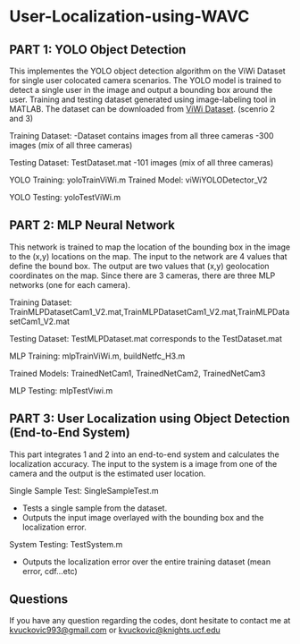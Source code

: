 # User-Localization-using-WAVC

## PART 1: YOLO Object Detection 
This implementes the YOLO object detection algorithm on the ViWi Dataset for single user colocated camera scenarios. 
The YOLO model is trained to detect a single user in the image and output a bounding box around the user.
Training and testing dataset generated using image-labeling tool in MATLAB. 
The dataset can be downloaded from  [ViWi Dataset](https://viwi-dataset.net/scenarios.html). (scenrio 2 and 3)

Training Dataset: 
-Dataset contains images from all three cameras
-300 images (mix of all three cameras)

Testing Dataset:  TestDataset.mat
-101 images (mix of all three cameras)

YOLO Training: yoloTrainViWi.m
Trained Model: viWiYOLODetector_V2

YOLO Testing: yoloTestViWi.m

## PART 2: MLP Neural Network
This network is trained to map the location of the bounding box in the image to the (x,y) locations on the map. 
The input to the network are 4 values that define the bound box.
The output are two values that (x,y) geolocation coordinates on the map.
Since there are 3 cameras, there are three MLP networks (one for each camera). 

Training Dataset: TrainMLPDatasetCam1_V2.mat,TrainMLPDatasetCam1_V2.mat,TrainMLPDatasetCam1_V2.mat

Testing Dataset: TestMLPDataset.mat corresponds to the TestDataset.mat

MLP Training: mlpTrainViWi.m, buildNetfc_H3.m

Trained Models: TrainedNetCam1, TrainedNetCam2, TrainedNetCam3

MLP Testing: mlpTestViwi.m 

## PART 3: User Localization using Object Detection (End-to-End System)
This part integrates 1 and 2 into an end-to-end system and calculates the localization accuracy. 
The input to the system is a image from one of the camera and the output is the estimated user location.

Single Sample Test: SingleSampleTest.m
- Tests a single sample from the dataset. 
- Outputs the input image overlayed with the bounding box and the localization error. 

System Testing: TestSystem.m
- Outputs the localization error over the entire training dataset (mean error, cdf...etc)


## Questions 
If you have any question regarding the codes, dont hesitate to contact me at kvuckovic993@gmail.com or kvuckovic@knights.ucf.edu
